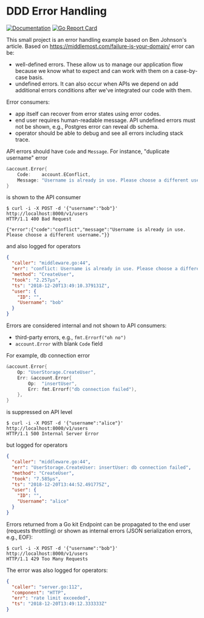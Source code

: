 # DDD Error Handling

[![Documentation](https://godoc.org/github.com/marselester/ddd-err?status.svg)](https://godoc.org/github.com/marselester/ddd-err)
[![Go Report Card](https://goreportcard.com/badge/github.com/marselester/ddd-err)](https://goreportcard.com/report/github.com/marselester/ddd-err)

This small project is an error handling example based on Ben Johnson's article.
Based on https://middlemost.com/failure-is-your-domain/ error can be:

- well-defined errors. These allow us to manage our application flow
  because we know what to expect and can work with them on a case-by-case basis.
- undefined errors. It can also occur when APIs we depend on add additional
  errors conditions after we've integrated our code with them.

Error consumers:

- app itself can recover from error states using error codes.
- end user requires human-readable message. API undefined errors must not be
  shown, e.g., Postgres error can reveal db schema.
- operator should be able to debug and see all errors including stack trace.

API errors should have `Code` and `Message`. For instance, "duplicate username" error

```go
&account.Error{
	Code:    account.EConflict,
	Message: "Username is already in use. Please choose a different username.",
}
```

is shown to the API consumer

```
$ curl -i -X POST -d '{"username":"bob"}' http://localhost:8000/v1/users
HTTP/1.1 400 Bad Request

{"error":{"code":"conflict","message":"Username is already in use. Please choose a different username."}}
```

and also logged for operators

```json
{
  "caller": "middleware.go:44",
  "err": "conflict: Username is already in use. Please choose a different username.",
  "method": "CreateUser",
  "took": "2.257µs",
  "ts": "2018-12-20T13:49:10.379131Z",
  "user": {
    "ID": "",
    "Username": "bob"
  }
}
```

Errors are considered internal and not shown to API consumers:

- third-party errors, e.g., `fmt.Errorf("oh no")`
- `account.Error` with blank `Code` field

For example, db connection error

```go
&account.Error{
	Op: "UserStorage.CreateUser",
	Err: &account.Error{
		Op:  "insertUser",
		Err: fmt.Errorf("db connection failed"),
	},
}
```

is suppressed on API level

```
$ curl -i -X POST -d '{"username":"alice"}' http://localhost:8000/v1/users
HTTP/1.1 500 Internal Server Error
```

but logged for operators

```json
{
  "caller": "middleware.go:44",
  "err": "UserStorage.CreateUser: insertUser: db connection failed",
  "method": "CreateUser",
  "took": "7.585µs",
  "ts": "2018-12-20T13:44:52.491775Z",
  "user": {
    "ID": "",
    "Username": "alice"
  }
}
```

Errors returned from a Go kit Endpoint can be propagated to the end user (requests throttling)
or shown as internal errors (JSON serialization errors, e.g., EOF):

```
$ curl -i -X POST -d '{"username":"bob"}' http://localhost:8000/v1/users
HTTP/1.1 429 Too Many Requests
```

The error was also logged for operators:

```json
{
  "caller": "server.go:112",
  "component": "HTTP",
  "err": "rate limit exceeded",
  "ts": "2018-12-20T13:49:12.333333Z"
}
```
